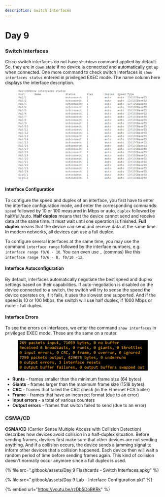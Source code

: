 ```yaml
---
description: Switch Interfaces
---
```


# Day 9

### Switch Interfaces

Cisco switch interfaces do not have `shutdown` command applied by default. So, they are in `down` state if no device is connected and automatically get `up` when connected. One more command to check switch interfaces is `show interfaces status` entered in privileged EXEC mode. The name column here displays the interface description.

<figure><img src=".gitbook/assets/image (73).png" alt="show interfaces status" width="563"><figcaption></figcaption></figure>

#### Interface Configuration

To configure the speed and duplex of an interface, you first have to enter the interface configuration mode, and enter the corresponding commands: `speed` followed by 10 or 100 measured in Mbps or auto, `duplex` followed by half/full/auto. **Half duplex** means that the device cannot send and receive data at the same time. It must wait until one operation is finished. **Full duplex** means that the device can send and receive data at the same time. In modern networks, all devices can use a full duplex.&#x20;

To configure several interfaces at the same time, you may use the command `interface range` followed by the interface numbers, e.g. `interface range f0/6 - 10`. You can even use `,` (commas) like this `interface range f0/6 - 8, f0/10 -12`.&#x20;

#### Interface Autoconfiguration

By default, interfaces automatically negotiate the best speed and duplex settings based on their capabilities. If auto-negotiation is disabled on the device connected to a switch, the switch will try to sense the speed the device operates on, if it fails, it uses the slowest one supported. And if the speed is 10 or 100 Mbps, the switch will use half duplex, if 1000 Mbps or more - full duplex.&#x20;

#### Interface Errors

To see the errors on interfaces, we enter the command `show interfaces` in privileged EXEC mode. These are the same on a router.

<figure><img src=".gitbook/assets/image (54).png" alt="interface errors" width="563"><figcaption></figcaption></figure>

* **Runts** - frames smaller than the minimum frame size (64 bytes)
* **Giants** - frames larger than the maximum frame size (1518 bytes)
* **CRC** - frames that failed the CRC check (in the Ethernet FCS trailer)
* **Frame** - frames that have an incorrect format (due to an error)
* **Input errors** - a total of various counters
* **Output errors** - frames that switch failed to send (due to an error)

### CSMA/CD

**CSMA/CD** (Carrier Sense Multiple Access with Collision Detection) describes how devices avoid collision in a half-duplex situation. Before sending frames, devices first make sure that other devices are not sending anything. And if a collision occurs, the device sends a jamming signal to inform other devices that a collision happened. Each device then will wait a random period of time before sending frames again. This kind of collision doesn't normally occur anymore since a full duplex is used. &#x20;

{% file src=".gitbook/assets/Day 9 Flashcards - Switch Interfaces.apkg" %}

{% file src=".gitbook/assets/Day 9 Lab - Interface Configuration.pkt" %}

{% embed url="https://youtu.be/rzDb5DoBKRk" %}
